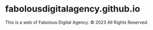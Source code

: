 # fabolousdigitalagency.github.io
This is a web of Fabolous Digital Agency. &copy; 2023 All Rights Reserved.
